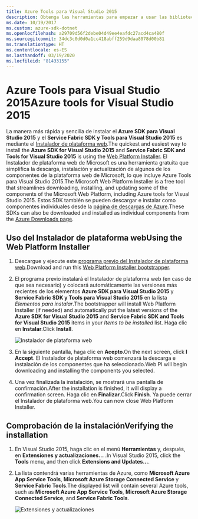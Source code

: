 ```yaml
---
title: Azure Tools para Visual Studio 2015
description: Obtenga las herramientas para empezar a usar las bibliotecas .NET de Azure desde Visual Studio 2015.
ms.date: 10/19/2017
ms.custom: azure-sdk-dotnet
ms.openlocfilehash: a29709d56f2debe04d49ee4eafdc27acd4ca480f
ms.sourcegitcommit: 34dc3c0d0d0a1cc418abff259d9daa8078d00b81
ms.translationtype: HT
ms.contentlocale: es-ES
ms.lasthandoff: 03/19/2020
ms.locfileid: "81433155"
---
```

# <a name="azure-tools-for-visual-studio-2015"></a><span data-ttu-id="5b534-103">Azure Tools para Visual Studio 2015</span><span class="sxs-lookup"><span data-stu-id="5b534-103">Azure tools for Visual Studio 2015</span></span>

<span data-ttu-id="5b534-104">La manera más rápida y sencilla de instalar el **Azure SDK para Visual Studio 2015** y el **Service Fabric SDK y Tools para Visual Studio 2015** es mediante el [Instalador de plataforma web](https://www.microsoft.com/web/downloads/platform.aspx).</span><span class="sxs-lookup"><span data-stu-id="5b534-104">The quickest and easiest way to install the **Azure SDK for Visual Studio 2015** and **Service Fabric SDK and Tools for Visual Studio 2015** is using the [Web Platform Installer](https://www.microsoft.com/web/downloads/platform.aspx).</span></span> <span data-ttu-id="5b534-105">El Instalador de plataforma web de Microsoft es una herramienta gratuita que simplifica la descarga, instalación y actualización de algunos de los componentes de la plataforma web de Microsoft, lo que incluye Azure Tools para Visual Studio 2015.</span><span class="sxs-lookup"><span data-stu-id="5b534-105">The Microsoft Web Platform Installer is a free tool that streamlines downloading, installing, and updating some of the components of the Microsoft Web Platform, including Azure tools for Visual Studio 2015.</span></span> <span data-ttu-id="5b534-106">Estos SDK también se pueden descargar e instalar como componentes individuales desde la [página de descargas de Azure](https://azure.microsoft.com/downloads/).</span><span class="sxs-lookup"><span data-stu-id="5b534-106">These SDKs can also be downloaded and installed as individual components from the [Azure Downloads page](https://azure.microsoft.com/downloads/).</span></span>

## <a name="using-the-web-platform-installer"></a><span data-ttu-id="5b534-107">Uso del Instalador de plataforma web</span><span class="sxs-lookup"><span data-stu-id="5b534-107">Using the Web Platform Installer</span></span>

1. <span data-ttu-id="5b534-108">Descargue y ejecute este [programa previo del Instalador de plataforma web](https://www.microsoft.com/web/handlers/webpi.ashx?command=getinstallerredirect&appid=VWDOrVs2015AzurePack;MicrosoftAzure-ServiceFabric-VS2015).</span><span class="sxs-lookup"><span data-stu-id="5b534-108">Download and run this [Web Platform Installer bootstrapper](https://www.microsoft.com/web/handlers/webpi.ashx?command=getinstallerredirect&appid=VWDOrVs2015AzurePack;MicrosoftAzure-ServiceFabric-VS2015).</span></span>

2. <span data-ttu-id="5b534-109">El programa previo instalará el Instalador de plataforma web (en caso de que sea necesario) y colocará automáticamente las versiones más recientes de los elementos **Azure SDK para Visual Studio 2015** y **Service Fabric SDK y Tools para Visual Studio 2015** en la lista *Elementos para instalar*.</span><span class="sxs-lookup"><span data-stu-id="5b534-109">The bootstrapper will install Web Platform Installer (if needed) and automatically put the latest versions of the  **Azure SDK for Visual Studio 2015** and **Service Fabric SDK and Tools for Visual Studio 2015** items in your *Items to be installed* list.</span></span> <span data-ttu-id="5b534-110">Haga clic en **Instalar**.</span><span class="sxs-lookup"><span data-stu-id="5b534-110">Click **Install**.</span></span>

    ![Instalador de plataforma web](../media/sdk/vs2015-install/webpi.png)

3. <span data-ttu-id="5b534-112">En la siguiente pantalla, haga clic en **Acepto**.</span><span class="sxs-lookup"><span data-stu-id="5b534-112">On the next screen, click **I Accept**.</span></span> <span data-ttu-id="5b534-113">El Instalador de plataforma web comenzará la descarga e instalación de los componentes que ha seleccionado.</span><span class="sxs-lookup"><span data-stu-id="5b534-113">Web PI will begin downloading and installing the components you selected.</span></span>

4. <span data-ttu-id="5b534-114">Una vez finalizada la instalación, se mostrará una pantalla de confirmación.</span><span class="sxs-lookup"><span data-stu-id="5b534-114">After the installation is finished, it will display a confirmation screen.</span></span> <span data-ttu-id="5b534-115">Haga clic en **Finalizar**.</span><span class="sxs-lookup"><span data-stu-id="5b534-115">Click **Finish**.</span></span> <span data-ttu-id="5b534-116">Ya puede cerrar el Instalador de plataforma web.</span><span class="sxs-lookup"><span data-stu-id="5b534-116">You can now close Web Platform Installer.</span></span>

## <a name="verifying-the-installation"></a><span data-ttu-id="5b534-117">Comprobación de la instalación</span><span class="sxs-lookup"><span data-stu-id="5b534-117">Verifying the installation</span></span>

1. <span data-ttu-id="5b534-118">En Visual Studio 2015, haga clic en el menú **Herramientas** y, después, en **Extensiones y actualizaciones...** .</span><span class="sxs-lookup"><span data-stu-id="5b534-118">In Visual Studio 2015, click the **Tools** menu, and then click **Extensions and Updates...**.</span></span>

2. <span data-ttu-id="5b534-119">La lista contendrá varias herramientas de Azure, como **Microsoft Azure App Service Tools**, **Microsoft Azure Storage Connected Service** y **Service Fabric Tools**.</span><span class="sxs-lookup"><span data-stu-id="5b534-119">The displayed list will contain several Azure tools, such as **Microsoft Azure App Service Tools**, **Microsoft Azure Storage Connected Service**, and **Service Fabric Tools**.</span></span>

    ![Extensiones y actualizaciones](../media/sdk/vs2015-install/ext-tools.png)
